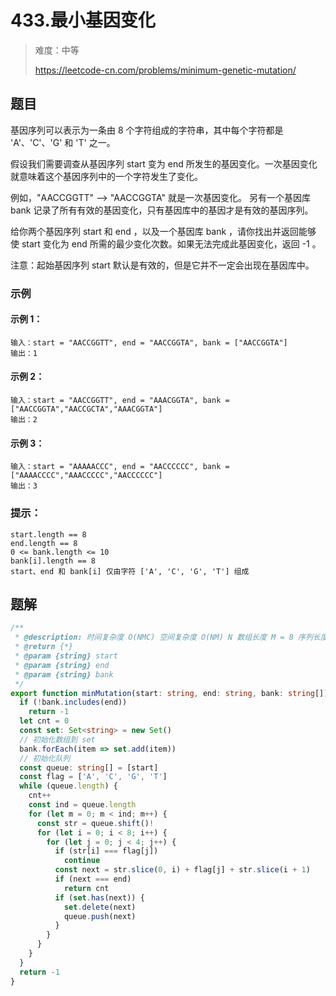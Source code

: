 # 433.最小基因变化

> 难度：中等
>
> https://leetcode-cn.com/problems/minimum-genetic-mutation/

## 题目

基因序列可以表示为一条由 8 个字符组成的字符串，其中每个字符都是 'A'、'C'、'G' 和 'T' 之一。

假设我们需要调查从基因序列 start 变为 end 所发生的基因变化。一次基因变化就意味着这个基因序列中的一个字符发生了变化。

例如，"AACCGGTT" --> "AACCGGTA" 就是一次基因变化。
另有一个基因库 bank 记录了所有有效的基因变化，只有基因库中的基因才是有效的基因序列。

给你两个基因序列 start 和 end ，以及一个基因库 bank ，请你找出并返回能够使 start 变化为 end 所需的最少变化次数。如果无法完成此基因变化，返回 -1 。

注意：起始基因序列 start 默认是有效的，但是它并不一定会出现在基因库中。

### 示例

#### 示例 1：

```
输入：start = "AACCGGTT", end = "AACCGGTA", bank = ["AACCGGTA"]
输出：1
```

#### 示例 2：

```
输入：start = "AACCGGTT", end = "AAACGGTA", bank = ["AACCGGTA","AACCGCTA","AAACGGTA"]
输出：2
```

#### 示例 3：

```
输入：start = "AAAAACCC", end = "AACCCCCC", bank = ["AAAACCCC","AAACCCCC","AACCCCCC"]
输出：3
```

### 提示：

```
start.length == 8
end.length == 8
0 <= bank.length <= 10
bank[i].length == 8
start、end 和 bank[i] 仅由字符 ['A', 'C', 'G', 'T'] 组成
```

## 题解

```ts
/**
 * @description: 时间复杂度 O(NMC) 空间复杂度 O(NM) N 数组长度 M = 8 序列长度 C = 4 变化长度
 * @return {*}
 * @param {string} start
 * @param {string} end
 * @param {string} bank
 */
export function minMutation(start: string, end: string, bank: string[]): number {
  if (!bank.includes(end))
    return -1
  let cnt = 0
  const set: Set<string> = new Set()
  // 初始化数组到 set
  bank.forEach(item => set.add(item))
  // 初始化队列
  const queue: string[] = [start]
  const flag = ['A', 'C', 'G', 'T']
  while (queue.length) {
    cnt++
    const ind = queue.length
    for (let m = 0; m < ind; m++) {
      const str = queue.shift()!
      for (let i = 0; i < 8; i++) {
        for (let j = 0; j < 4; j++) {
          if (str[i] === flag[j])
            continue
          const next = str.slice(0, i) + flag[j] + str.slice(i + 1)
          if (next === end)
            return cnt
          if (set.has(next)) {
            set.delete(next)
            queue.push(next)
          }
        }
      }
    }
  }
  return -1
}
```
